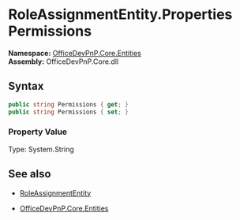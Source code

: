 # RoleAssignmentEntity.Properties Permissions
**Namespace:** [OfficeDevPnP.Core.Entities](OfficeDevPnP.Core.Entities.md)  
**Assembly:** OfficeDevPnP.Core.dll  
## Syntax
```C#
public string Permissions { get; }
public string Permissions { set; }
```

### Property Value
Type: System.String  

## See also
- [RoleAssignmentEntity](RoleAssignmentEntity.md) 

- [OfficeDevPnP.Core.Entities](OfficeDevPnP.Core.Entities.md)
